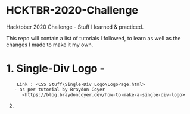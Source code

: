 # HCKTBR-2020-Challenge

 Hacktober 2020 Challenge - Stuff I learned & practiced.

This repo will contain a list of tutorials I followed, to learn as well as the changes I made to make it my own.

# 1. Single-Div Logo  - 
        Link : <CSS Stuff\Single-Div Logo\LogoPage.html>
       - as per tutorial by Braydon Coyer
          <https://blog.braydoncoyer.dev/how-to-make-a-single-div-logo>

2.  

